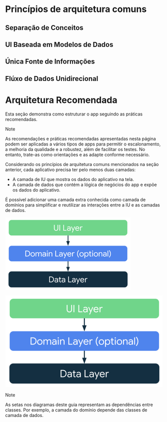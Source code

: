 # Princípios de arquitetura comuns

## Separação de Conceitos

## UI Baseada em Modelos de Dados

## Única Fonte de Informações

## Flúxo de Dados Unidirecional

# Arquitetura Recomendada

Esta seção demonstra como estruturar o app seguindo as práticas recomendadas.

> [!Note]
> As recomendações e práticas recomendadas apresentadas nesta página podem ser aplicadas a vários tipos de apps para permitir o escalonamento, a melhoria da qualidade e a robustez, além de facilitar os testes. No entanto, trate-as como orientações e as adapte conforme necessário.

Considerando os princípios de arquitetura comuns mencionados na seção anterior, cada aplicativo precisa ter pelo menos duas camadas:

- A camada de IU que mostra os dados do aplicativo na tela.
- A camada de dados que contém a lógica de negócios do app e expõe os dados do aplicativo.

É possível adicionar uma camada extra conhecida como camada de domínios para simplificar e reutilizar as interações entre a IU e as camadas de dados.

<img style="width: 400px;" src="../assets/mad-arch-overview.png"/>

![Diagrama de uma arquitetura típica de app.](../assets/mad-arch-overview.png "Figura 1")

> [!Note]
> As setas nos diagramas deste guia representam as dependências entre classes. Por exemplo, a camada do domínio depende das classes de camada de dados.
